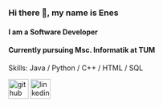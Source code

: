 ### Hi there 👋, my name is Enes
#### I am a Software Developer
#### Currently pursuing Msc. Informatik at TUM

Skills: Java / Python / C++ / HTML / SQL



[<img src='https://cdn.jsdelivr.net/npm/simple-icons@3.0.1/icons/github.svg' alt='github' height='40'>](https://github.com/MEnesDeniz)  [<img src='https://cdn.jsdelivr.net/npm/simple-icons@3.0.1/icons/linkedin.svg' alt='linkedin' height='40'>](https://www.linkedin.com/in/menesdeniz/)  

